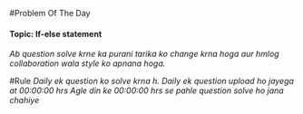 #Problem Of The Day

#### Topic: If-else statement


*Ab question solve krne ka purani tarika ko change krna hoga aur hmlog collaboration wala style ko apnana hoga.*

#Rule
*Daily ek question ko solve krna h.*
*Daily ek question upload ho jayega at 00:00:00 hrs*
*Agle din ke 00:00:00 hrs se pahle question solve ho jana chahiye*
